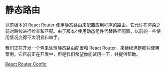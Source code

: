 # 静态路由

以前版本的 React Router 使用静态路由来配置应用程序的路由。它允许在渲染之前对路线进行检查和匹配。由于版本4使用动态组件代替路径配置，以前的一些使用情况变得不太明显和棘手。

我们正在开发一个包来处理静态路由配置和 React Router，来继续满足那些使用案例。它目前正在开发中，但是我们希望你能试用一下，并提供帮助。

[React Router Config](https://github.com/reacttraining/react-router/tree/master/packages/react-router-config)
